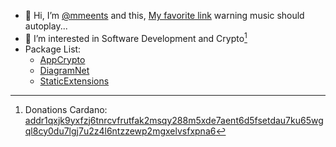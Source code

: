 - 👋 Hi, I’m [@mmeents](https://www.linkedin.com/in/mmeents/) and this, [My favorite link](https://mmeents.github.io/BigCryptoChart.html?tvwidgetsymbol=BITTREX%3AADABTC) warning music should autoplay...  
- 👀 I’m interested in Software Development and Crypto[^1] 
- Package List:
  -   [AppCrypto](https://www.nuget.org/packages/AppCrypto/)
  -   [DiagramNet](https://www.nuget.org/packages/DiagramNet/)
  -   [StaticExtensions](https://www.nuget.org/packages/StaticExtensions/)
  
[^1]: Donations Cardano: [addr1qxjk9yxfzj6tnrcvfrutfak2msqy288m5xde7aent6d5fsetdau7ku65wgql8cy0du7lgj7u2z4l6ntzzewp2mgxelvsfxpna6](https://cexplorer.io/address/addr1qxjk9yxfzj6tnrcvfrutfak2msqy288m5xde7aent6d5fsetdau7ku65wgql8cy0du7lgj7u2z4l6ntzzewp2mgxelvsfxpna6) 

